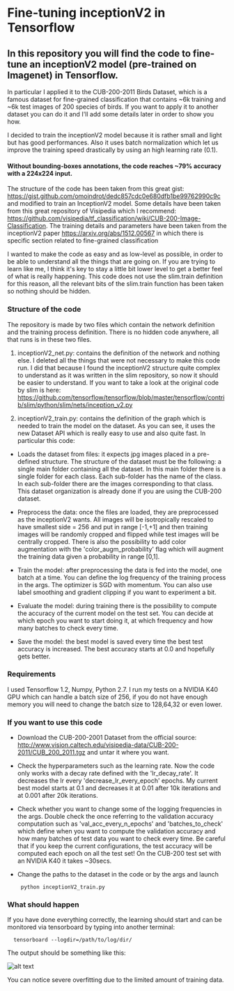 # Fine-tuning inceptionV2 in Tensorflow

## In this repository you will find the code to fine-tune an inceptionV2 model (pre-trained on Imagenet) in Tensorflow.

In particular I applied it to the CUB-200-2011 Birds Dataset, which is a famous dataset for fine-grained classification that contains ~6k training and ~6k test images of 200 species of birds. If you want to apply it to another dataset you can do it and I'll add some details later in order to show you how. 

I decided to train the inceptionV2 model because it is rather small and light but has good performances. Also it uses batch normalization which let us improve the training speed drastically by using an high learning rate (0.1). 

#### Without bounding-boxes annotations, the code reaches ~79% accuracy with a 224x224 input. 

The structure of the code has been taken from this great gist: https://gist.github.com/omoindrot/dedc857cdc0e680dfb1be99762990c9c and modified to train an InceptionV2 model. Some details have been taken from this great repository of Visipedia which I recommend: https://github.com/visipedia/tf_classification/wiki/CUB-200-Image-Classification. The training details and parameters have been taken from the inceptionV2 paper https://arxiv.org/abs/1512.00567 in which there is specific section related to fine-grained classification

I wanted to make the code as easy and as low-level as possible, in order to be able to understand all the things that are going on. If you are trying to learn like me, I think it's key to stay a little bit lower level to get a better feel of what is really happening. This code does not use the slim.train definition for this reason, all the relevant bits of the slim.train function has been taken so nothing should be hidden. 

### Structure of the code

The repository is made by two files which contain the network definition and the training process definition. There is no hidden code anywhere, all that runs is in these two files. 

1. inceptionV2_net.py: contains the definition of the network and nothing else. I deleted all the things that were not necessary to make this code run. I did that because I found the inceptionV2 structure quite complex to understand as it was written in the slim repository, so now it should be easier to understand. If you want to take a look at the original code by slim is here: https://github.com/tensorflow/tensorflow/blob/master/tensorflow/contrib/slim/python/slim/nets/inception_v2.py 

2. inceptionV2_train.py: contains the definition of the graph which is needed to train the model on the dataset. As you can see, it uses the new Dataset API which is really easy to use and also quite fast. In particular this code:

- Loads the dataset from files: it expects jpg images placed in a pre-defined structure. The structure of the dataset must be the following: a single main folder containing all the dataset. In this main folder there is a single folder for each class. Each sub-folder has the name of the class. In each sub-folder there are the images corresponding to that class. This dataset organization is already done if you are using the CUB-200 dataset. 

- Preprocess the data: once the files are loaded, they are preprocessed as the inceptionV2 wants. All images will be isotropically rescaled to have smallest side = 256 and put in range [-1,+1] and then training images will be randomly cropped and flipped while test images will be centrally cropped. There is also the possibility to add color augmentation with the 'color_augm_probability' flag which will augment the training data given a probability in range [0,1].

- Train the model: after preprocessing the data is fed into the model, one batch at a time. You can define the log frequency of the training process in the args. The optimizer is SGD with momentum. You can also use label smoothing and gradient clipping if you want to experiment a bit. 

- Evaluate the model: during training there is the possibility to compute the accuracy of the current model on the test set. You can decide at which epoch you want to start doing it, at which frequency and how many batches to check every time. 

- Save the model: the best model is saved every time the best test accuracy is increased. The best accuracy starts at 0.0 and hopefully gets better. 

### Requirements

I used Tensorflow 1.2, Numpy, Python 2.7. I run my tests on a NVIDIA K40 GPU which can handle a batch size of 256, if you do not have enough memory you will need to change the batch size to 128,64,32 or even lower. 

### If you want to use this code

- Download the CUB-200-2001 Dataset from the official source: http://www.vision.caltech.edu/visipedia-data/CUB-200-2011/CUB_200_2011.tgz and untar it where you want. 
- Check the hyperparameters such as the learning rate. Now the code only works with a decay rate defined with the 'lr_decay_rate'. It decreases the lr every 'decrease_lr_every_epoch' epochs. My current best model starts at 0.1 and decreases it at 0.01 after 10k iterations and at 0.001 after 20k iterations. 
- Check whether you want to change some of the logging frequencies in the args. Double check the once referring to the validation accuracy computation such as 'val_acc_every_n_epochs' and 'batches_to_check' which define when you want to compute the validation accuracy and how many batches of test data you want to check every time. Be careful that if you keep the current configurations, the test accuracy will be computed each epoch on all the test set! On the CUB-200 test set with an NVIDIA K40 it takes ~30secs.
- Change the paths to the dataset in the code or by the args and launch

       python inceptionV2_train.py

### What should happen

If you have done everything correctly, the learning should start and can be monitored via tensorboard by typing into another terminal:

      tensorboard --logdir=/path/to/log/dir/ 
      
The output should be something like this:

![alt text](https://github.com/simo23/inceptionV2_finetune/blob/master/training_tensorboard.png "tensorboard")

You can notice severe overfitting due to the limited amount of training data. 
       
       


